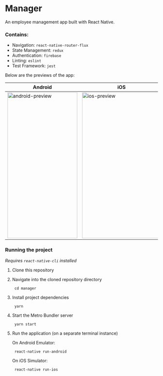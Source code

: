 # Manager
An employee management app built with React Native.

### Contains:
- Navigation: `react-native-router-flux`
- State Management: `redux`
- Authentication: `firebase`
- Linting: `eslint`
- Test Framework: `jest`

Below are the previews of the app:

| Android  | iOS  |
|---|---|
| <img alt="android-preview" src="https://i.ibb.co/y4WmhBJ/manager-android.gif" height="480" width="230" />  | <img alt="ios-preview" src="https://i.ibb.co/cYWnQHD/manager-ios.gif" height="480" width="260" />  |

### Running the project
_Requires `react-native-cli` installed_

1. Clone this repository

2. Navigate into the cloned repository directory

        cd manager

3. Install project dependencies

        yarn

4. Start the Metro Bundler server

        yarn start

5. Run the application (on a separate terminal instance)

    On Android Emulator:

        react-native run-android

    On iOS Simulator:

        react-native run-ios
